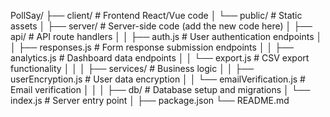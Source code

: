 PollSay/
├── client/              # Frontend React/Vue code
│   └── public/          # Static assets
│
├── server/              # Server-side code (add the new code here)
│   ├── api/             # API route handlers
│   │   ├── auth.js      # User authentication endpoints
│   │   ├── responses.js # Form response submission endpoints
│   │   ├── analytics.js # Dashboard data endpoints
│   │   └── export.js    # CSV export functionality
│   │
│   ├── services/        # Business logic 
│   │   ├── userEncryption.js      # User data encryption
│   │   └── emailVerification.js   # Email verification
│   │
│   ├── db/              # Database setup and migrations
│   └── index.js         # Server entry point
│
├── package.json
└── README.md